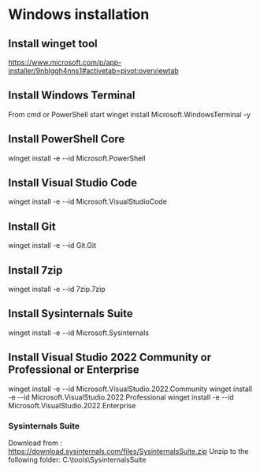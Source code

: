 # Windows installation

## Install winget tool
https://www.microsoft.com/p/app-installer/9nblggh4nns1#activetab=pivot:overviewtab

## Install Windows Terminal
From cmd or PowerShell start
winget install Microsoft.WindowsTerminal -y

## Install PowerShell Core
winget install -e --id Microsoft.PowerShell

## Install Visual Studio Code
winget install -e --id Microsoft.VisualStudioCode

## Install Git
winget install -e --id Git.Git

## Install 7zip
winget install -e --id 7zip.7zip

## Install Sysinternals Suite
winget install -e --id Microsoft.Sysinternals

## Install Visual Studio 2022 Community or Professional or Enterprise
winget install -e --id Microsoft.VisualStudio.2022.Community
winget install -e --id Microsoft.VisualStudio.2022.Professional
winget install -e --id Microsoft.VisualStudio.2022.Enterprise


### Sysinternals Suite
Download from : https://download.sysinternals.com/files/SysinternalsSuite.zip
Unzip to the following folder: C:\tools\SysinternalsSuite
